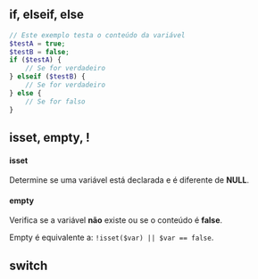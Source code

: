 ## if, elseif, else
```php
// Este exemplo testa o conteúdo da variável
$testA = true;
$testB = false;
if ($testA) {
	// Se for verdadeiro
} elseif ($testB) {
	// Se for verdadeiro
} else {
	// Se for falso
}
```

## isset, empty, !
#### isset
Determine se uma variável está declarada e é diferente de **NULL**.

#### empty
Verifica se a variável **não** existe ou se o conteúdo é **false**.

Empty é equivalente a: `!isset($var) || $var == false`.

## switch
<!--stackedit_data:
eyJoaXN0b3J5IjpbLTIzNjA1MTIyMF19
-->